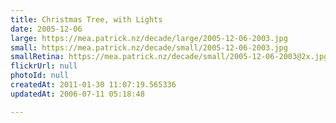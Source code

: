 ```yaml
---
title: Christmas Tree, with Lights
date: 2005-12-06
large: https://mea.patrick.nz/decade/large/2005-12-06-2003.jpg
small: https://mea.patrick.nz/decade/small/2005-12-06-2003.jpg
smallRetina: https://mea.patrick.nz/decade/small/2005-12-06-2003@2x.jpg
flickrUrl: null
photoId: null
createdAt: 2011-01-30 11:07:19.565336
updatedAt: 2006-07-11 05:18:48

---
```


